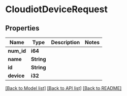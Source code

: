 # CloudiotDeviceRequest

## Properties

Name | Type | Description | Notes
------------ | ------------- | ------------- | -------------
**num_id** | **i64** |  | 
**name** | **String** |  | 
**id** | **String** |  | 
**device** | **i32** |  | 

[[Back to Model list]](../README.md#documentation-for-models) [[Back to API list]](../README.md#documentation-for-api-endpoints) [[Back to README]](../README.md)


